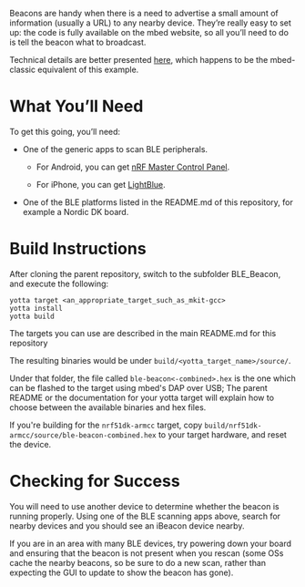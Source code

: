 Beacons are handy when there is a need to advertise a small amount of
information (usually a URL) to any nearby device. They’re really easy to set
up: the code is fully available on the mbed website, so all you’ll need to do
is tell the beacon what to broadcast.

Technical details are better presented [here](https://developer.mbed.org/teams/Bluetooth-Low-Energy/code/BLE_iBeacon/),
which happens to be the mbed-classic equivalent of this example.

What You’ll Need
================

To get this going, you’ll need:

- One of the generic apps to scan BLE peripherals.

  - For Android, you can get [nRF Master Control Panel](https://play.google.com/store/apps/details?id=no.nordicsemi.android.mcp&hl=en).

  - For iPhone, you can get [LightBlue](https://itunes.apple.com/gb/app/lightblue-bluetooth-low-energy/id557428110?mt=8).

- One of the BLE platforms listed in the README.md of this repository, for example a
  Nordic DK board.

Build Instructions
==================

After cloning the parent repository, switch to the subfolder BLE_Beacon, and
execute the following:

```Shell
yotta target <an_appropriate_target_such_as_mkit-gcc>
yotta install
yotta build
```

The targets you can use are described in the main README.md for this repository

The resulting binaries would be under `build/<yotta_target_name>/source/`.

Under that folder, the file called `ble-beacon<-combined>.hex` is the one which
can be flashed to the target using mbed's DAP over USB; The parent README or the
documentation for your yotta target will explain how to choose between the available
binaries and hex files.

If you're building for the `nrf51dk-armcc` target, copy
`build/nrf51dk-armcc/source/ble-beacon-combined.hex` to your target hardware, and
reset the device.

Checking for Success
====================

You will need to use another device to determine whether the beacon is running
properly. Using one of the BLE scanning apps above, search for nearby devices and you
should see an iBeacon device nearby.

If you are in an area with many BLE devices, try powering down your board and ensuring
that the beacon is not present when you rescan (some OSs cache the nearby beacons, so
be sure to do a new scan, rather than expecting the GUI to update to show the beacon
has gone).



